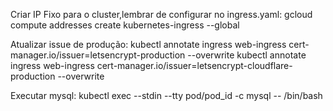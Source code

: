 Criar IP Fixo para o cluster,lembrar de configurar no ingress.yaml:
gcloud compute addresses create kubernetes-ingress --global

Atualizar issue de produção:
kubectl annotate ingress web-ingress cert-manager.io/issuer=letsencrypt-production --overwrite
kubectl annotate ingress web-ingress cert-manager.io/issuer=letsencrypt-cloudflare-production --overwrite

Executar mysql:
kubectl exec --stdin --tty pod/pod_id -c mysql -- /bin/bash